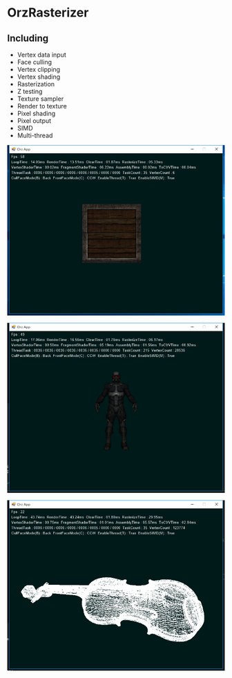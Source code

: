 # OrzRasterizer

## Including
* Vertex data input
* Face culling
* Vertex clipping
* Vertex shading
* Rasterization
* Z testing
* Texture sampler
* Render to texture
* Pixel shading
* Pixel output
* SIMD
* Multi-thread

![Texture Mode](https://github.com/UnSkyToo/OrzRasterizer/blob/master/README_IMAGES/img_tex.png)

![Object Model Mode](https://github.com/UnSkyToo/OrzRasterizer/blob/master/README_IMAGES/img_model.png)

![Wireframe Mode](https://github.com/UnSkyToo/OrzRasterizer/blob/master/README_IMAGES/img_frm.png)
